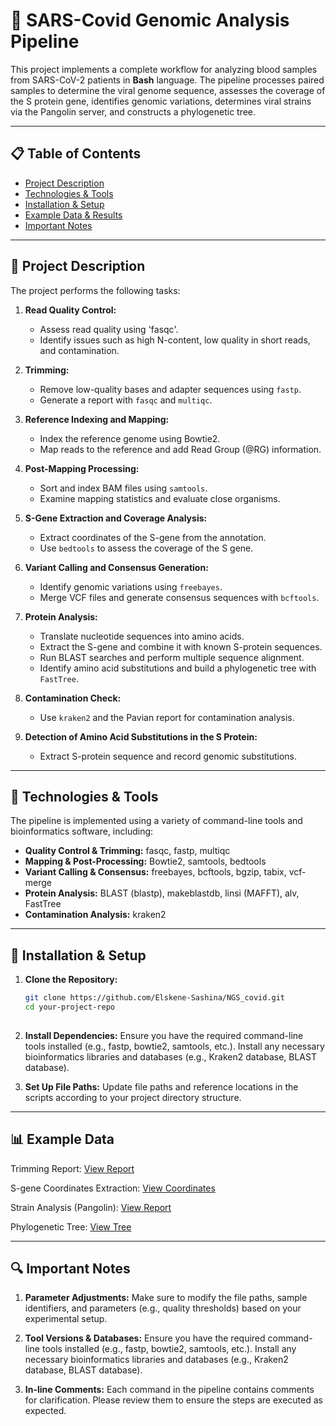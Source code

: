 # 🦠 SARS-Covid Genomic Analysis Pipeline

This project implements a complete workflow for analyzing blood samples from SARS-CoV-2 patients in **Bash** language. The pipeline processes paired samples to determine the viral genome sequence, assesses the coverage of the S protein gene, identifies genomic variations, determines viral strains via the Pangolin server, and constructs a phylogenetic tree.

---

## 📋 Table of Contents

- [Project Description](#project-description)
- [Technologies & Tools](#technologies--tools)
- [Installation & Setup](#installation--setup)
- [Example Data & Results](#example-data--results)
- [Important Notes](#important-notes)

---

## 📝 Project Description

The project performs the following tasks:
1. **Read Quality Control:**  
   - Assess read quality using 'fasqc'.
   - Identify issues such as high N-content, low quality in short reads, and contamination.

2. **Trimming:**  
   - Remove low-quality bases and adapter sequences using `fastp`.
   - Generate a report with `fasqc` and `multiqc`.

3. **Reference Indexing and Mapping:**  
   - Index the reference genome using Bowtie2.
   - Map reads to the reference and add Read Group (@RG) information.

4. **Post-Mapping Processing:**  
   - Sort and index BAM files using `samtools`.
   - Examine mapping statistics and evaluate close organisms.

5. **S-Gene Extraction and Coverage Analysis:**  
   - Extract coordinates of the S-gene from the annotation.
   - Use `bedtools` to assess the coverage of the S gene.

6. **Variant Calling and Consensus Generation:**  
   - Identify genomic variations using `freebayes`.
   - Merge VCF files and generate consensus sequences with `bcftools`.

7. **Protein Analysis:**  
   - Translate nucleotide sequences into amino acids.
   - Extract the S-gene and combine it with known S-protein sequences.
   - Run BLAST searches and perform multiple sequence alignment.
   - Identify amino acid substitutions and build a phylogenetic tree with `FastTree`.

8. **Contamination Check:**  
   - Use `kraken2` and the Pavian report for contamination analysis.

9. **Detection of Amino Acid Substitutions in the S Protein:**  
   - Extract S-protein sequence and record genomic substitutions.

---

## 🔧 Technologies & Tools

The pipeline is implemented using a variety of command-line tools and bioinformatics software, including:
- **Quality Control & Trimming:** fasqc, fastp, multiqc
- **Mapping & Post-Processing:** Bowtie2, samtools, bedtools
- **Variant Calling & Consensus:** freebayes, bcftools, bgzip, tabix, vcf-merge
- **Protein Analysis:** BLAST (blastp), makeblastdb, linsi (MAFFT), alv, FastTree
- **Contamination Analysis:** kraken2

---

## 🚀 Installation & Setup

1. **Clone the Repository:**
   ```bash
   git clone https://github.com/Elskene-Sashina/NGS_covid.git
   cd your-project-repo
 
2. **Install Dependencies:**
   Ensure you have the required command-line tools installed (e.g., fastp, bowtie2, samtools, etc.).
   Install any necessary bioinformatics libraries and databases (e.g., Kraken2 database, BLAST database).

3. **Set Up File Paths:**
   Update file paths and reference locations in the scripts according to your project directory structure.

---

## 📊 Example Data

Trimming Report:
[View Report](https://drive.google.com/file/d/1e7lG9g4twnREYO8nXEShPGszEyXnsLCR/view)

S-gene Coordinates Extraction:
[View Coordinates](https://drive.google.com/file/d/1Emeike-Y3-FfoEX2W16cWKUAF-8Gat2S/view)

Strain Analysis (Pangolin):
[View Report](https://drive.google.com/file/d/1dpG9EZ1bDP4R569iMsQSoTMkoiND_vWX/view)

Phylogenetic Tree:
[View Tree](https://drive.google.com/file/d/1dpG9EZ1bDP4R569iMsQSoTMkoiND_vWX/view)

---

## 🔍 Important Notes

1. **Parameter Adjustments:**
   Make sure to modify the file paths, sample identifiers, and parameters (e.g., quality thresholds) based on your experimental setup.
 
2. **Tool Versions & Databases:**
   Ensure you have the required command-line tools installed (e.g., fastp, bowtie2, samtools, etc.).
   Install any necessary bioinformatics libraries and databases (e.g., Kraken2 database, BLAST database).

3. **In-line Comments:**
   Each command in the pipeline contains comments for clarification. Please review them to ensure the steps are executed as expected.
